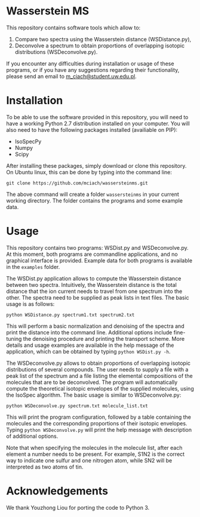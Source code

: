 # Wasserstein MS
This repository contains software tools which allow to:
1. Compare two spectra using the Wasserstein distance (WSDistance.py),
2. Deconvolve a spectrum to obtain proportions of overlapping isotopic distributions (WSDeconvolve.py).

If you encounter any difficulties during installation or usage of these programs, or if you have any suggestions regarding their functionality, please send an email to m_ciach@student.uw.edu.pl. 

# Installation

To be able to use the software provided in this repository, you will need to have a working Python 2.7 distribution installed on your computer. You will also need to have the following packages installed (availiable on PIP):

* IsoSpecPy
* Numpy
* Scipy

After installing these packages, simply download or clone this repository. On Ubuntu linux, this can be done by typing into the command line:

```
git clone https://github.com/mciach/wassersteinms.git
```

The above command will create a folder `wassersteinms` in your current working directory. The folder contains the programs and some example data. 

# Usage

This repository contains two programs: WSDist.py and WSDeconvolve.py. At this moment, both programs are commandline applications, and no graphical interface is provided. Example data for both programs is available in the `examples` folder.

The WSDist.py application allows to compute the Wasserstein distance between two spectra. Intuitively, the Wasserstein distance is the total distance that the ion current needs to travel from one spectrum into the other. The spectra need to be supplied as peak lists in text files. The basic usage is as follows:

```
python WSDistance.py spectrum1.txt spectrum2.txt
```

This will perform a basic normalization and denoising of the spectra and print the distance into the command line. Additional options include fine-tuning the denoising procedure and printing the transport scheme. More details and usage examples are available in the help message of the application, which can be obtained by typing `python WSDist.py -h`. 

The WSDeconvolve.py allows to obtain proportions of overlapping isotopic distributions of several compounds. The user needs to supply a file with a peak list of the spectrum and a file listing the elemental compositions of the molecules that are to be deconvolved. The program will automatically compute the theoretical isotopic envelopes of the supplied molecules, using the IsoSpec algorithm. The basic usage is similar to WSDeconvolve.py:

```
python WSDeconvolve.py spectrum.txt molecule_list.txt
```

This will print the program configuration, followed by a table containing the molecules and the corresponding proportions of their isotopic envelopes. Typing `python WSDeconvolve.py` will print the help message with description of additional options.

Note that when specifying the molecules in the molecule list, after each element a number needs to be present. For example, S1N2 is the correct way to indicate one sulfur and one nitrogen atom, while SN2 will be interpreted as two atoms of tin.  

# Acknowledgements

We thank Youzhong Liou for porting the code to Python 3.
